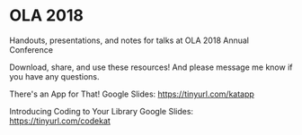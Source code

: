 # OLA 2018
Handouts, presentations, and notes for talks at OLA 2018 Annual Conference

Download, share, and use these resources! And please message me know if you have any questions.

There's an App for That! Google Slides: https://tinyurl.com/katapp

Introducing Coding to Your Library Google Slides: https://tinyurl.com/codekat
